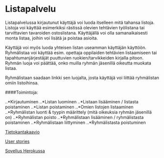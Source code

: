 # Listapalvelu

Listapalvelussa kirjautunut käyttäjä voi luoda itselleen mitä tahansa listoja. Listoja voi käyttää esimerkiksi rästissä olevien tehtävien työlistana tai tarvittavien tavaroiden ostoslistana. Käyttäjällä voi olla samanaikaisesti monta listaa, joihin voi lisätä ja poistaa asioita. 

Käyttäjä voi myös luoda yhteisen listan useamman käyttäjän käyttöön. Ryhmälistaa voi käyttää esim. opettaja oppilaiden tehtävien listaamiseen tai tapahtumanjärjestäjät puuttuvien ruokien/tarvikkeiden kirjalla pitoon. Ryhmän luoja voi päättää, onko muilla ryhmän jäsenillä oikeutta muokata listaa. 

Ryhmälistaan saadaan linkki sen luojalta, josta käyttäjä voi liittää ryhmälistan omiin listoihinsa. 

####Toimintoja:

..*Kirjautuminen
..*Listan luominen
..*Listaan lisääminen / listasta poistaminen
..*Listan poistaminen
..*Omien listojen listaaminen
..*Ryhmälistan luonti & tyypin määrittely (mitä oikeuksia ryhmän jäsenillä on)
..*Ryhmälistan poisto 
..*Ryhmälistaan lisääminen / ryhmälistasta poistaminen
..*Ryhmälistaan liittyminen
..*Ryhmälistasta poistuminen


[Tietokantakaavio](https://yuml.me/cd161330.png)

[User stories]()

[Sovellus Herokussa](lista-palvelu-iv.herokuapp.com)

